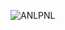 ![ANLPNL](https://user-images.githubusercontent.com/29176570/57197445-5c0fcd00-6f35-11e9-86c4-897165df2710.png)
